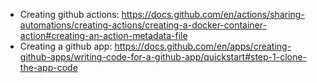 - Creating github actions: https://docs.github.com/en/actions/sharing-automations/creating-actions/creating-a-docker-container-action#creating-an-action-metadata-file
- Creating a github app: https://docs.github.com/en/apps/creating-github-apps/writing-code-for-a-github-app/quickstart#step-1-clone-the-app-code
